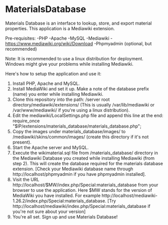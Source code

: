 MaterialsDatabase
=================

Materials Database is an interface to lookup, store, and export material properties.
This application is a Mediawiki extension.

Pre-requisites:
-PHP
-Apache
-MySQL
-Mediawiki - https://www.mediawiki.org/wiki/Download
-Phpmyadmin (optional, but recommended)

Note: It is recommended to use a linux distribution for deployment. Windows might give your problems while installing Mediawiki.

Here's how to setup the application and use it:

1. Install PHP, Apache and MySQL.
2. Install MediaWiki and set it up. Make a note of the database prefix (name) you enter while installing Mediawiki.
3. Clone this repository into the path: /server root directory/mediawiki/extensions/ (This is usually /var/lib/mediawiki or /var/www/mediawiki/ if you're using a linux distribution).
4. Edit the mediawiki/LocalSettings.php file and append this line at the end: require_once "$IP/extensions/materials_database/materials_database.php";
5. Copy the images under materials_database/images/ to /mediawiki/skins/common/images/ (create this directory if it's not present). 
6. Start the Apache server and MySQL.
7. Execute the wikimaterial.sql file from /materials_database/ directory in the Mediawiki Database you created while installing Mediawiki (from step 2). This will create the database required for the materials database extension. [Check your Mediawiki database name through http://localhost/phpmyadmin if you have phpmyadmin installed]. 
8. Visit the URL http://localhost/$MW/index.php/Special:materials_database from your browser to use the application. Here $MW stands for the version of MediaWiki you have installed. For example http://localhost/mediawiki-1.26.2/index.php/Special:materials_database. [Try http://localhost/mediawiki/index.php/Special:materials_database if you're not sure about your version]
9. You're all set. Sign up and use Materials Database!
